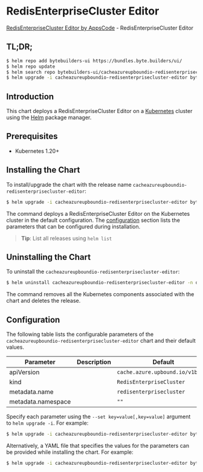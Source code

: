# RedisEnterpriseCluster Editor

[RedisEnterpriseCluster Editor by AppsCode](https://byte.builders) - RedisEnterpriseCluster Editor

## TL;DR;

```bash
$ helm repo add bytebuilders-ui https://bundles.byte.builders/ui/
$ helm repo update
$ helm search repo bytebuilders-ui/cacheazureupboundio-redisenterprisecluster-editor --version=v0.4.18
$ helm upgrade -i cacheazureupboundio-redisenterprisecluster-editor bytebuilders-ui/cacheazureupboundio-redisenterprisecluster-editor -n default --create-namespace --version=v0.4.18
```

## Introduction

This chart deploys a RedisEnterpriseCluster Editor on a [Kubernetes](http://kubernetes.io) cluster using the [Helm](https://helm.sh) package manager.

## Prerequisites

- Kubernetes 1.20+

## Installing the Chart

To install/upgrade the chart with the release name `cacheazureupboundio-redisenterprisecluster-editor`:

```bash
$ helm upgrade -i cacheazureupboundio-redisenterprisecluster-editor bytebuilders-ui/cacheazureupboundio-redisenterprisecluster-editor -n default --create-namespace --version=v0.4.18
```

The command deploys a RedisEnterpriseCluster Editor on the Kubernetes cluster in the default configuration. The [configuration](#configuration) section lists the parameters that can be configured during installation.

> **Tip**: List all releases using `helm list`

## Uninstalling the Chart

To uninstall the `cacheazureupboundio-redisenterprisecluster-editor`:

```bash
$ helm uninstall cacheazureupboundio-redisenterprisecluster-editor -n default
```

The command removes all the Kubernetes components associated with the chart and deletes the release.

## Configuration

The following table lists the configurable parameters of the `cacheazureupboundio-redisenterprisecluster-editor` chart and their default values.

|     Parameter      | Description |                   Default                   |
|--------------------|-------------|---------------------------------------------|
| apiVersion         |             | <code>cache.azure.upbound.io/v1beta1</code> |
| kind               |             | <code>RedisEnterpriseCluster</code>         |
| metadata.name      |             | <code>redisenterprisecluster</code>         |
| metadata.namespace |             | <code>""</code>                             |


Specify each parameter using the `--set key=value[,key=value]` argument to `helm upgrade -i`. For example:

```bash
$ helm upgrade -i cacheazureupboundio-redisenterprisecluster-editor bytebuilders-ui/cacheazureupboundio-redisenterprisecluster-editor -n default --create-namespace --version=v0.4.18 --set apiVersion=cache.azure.upbound.io/v1beta1
```

Alternatively, a YAML file that specifies the values for the parameters can be provided while
installing the chart. For example:

```bash
$ helm upgrade -i cacheazureupboundio-redisenterprisecluster-editor bytebuilders-ui/cacheazureupboundio-redisenterprisecluster-editor -n default --create-namespace --version=v0.4.18 --values values.yaml
```
